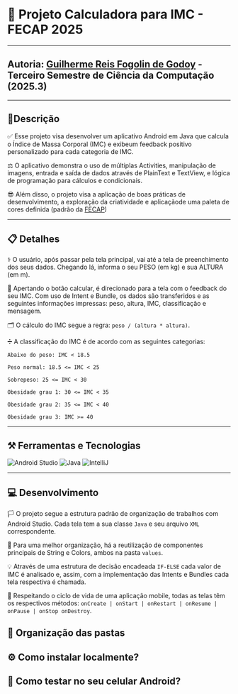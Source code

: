 # 📱 Projeto Calculadora para IMC - FECAP 2025

---

## Autoria: [Guilherme Reis Fogolin de Godoy](https://www.linkedin.com/in/guilhermefogolin/) - Terceiro Semestre de Ciência da Computação (2025.3)

---

## 📄Descrição

✅ Esse projeto visa desenvolver um aplicativo Android em Java que calcula o Índice de Massa Corporal (IMC) e exibeum feedback positivo personalizado para cada categoria de IMC. 

⚖️ O aplicativo demonstra o uso de múltiplas Activities, manipulação de imagens, entrada e saída de dados através de PlainText e TextView, e lógica de programação para cálculos e condicionais. 

😎 Além disso, o projeto visa a aplicação de boas práticas de desenvolvimento, a exploração da criatividade e aplicaçãode uma paleta de cores definida (padrão da [FECAP](https://www.fecap.br))

---

## 📋 Detalhes

⚕️ O usuário, após passar pela tela principal, vai até a tela de preenchimento dos seus dados. Chegando lá, informa o seu PESO (em kg) e sua ALTURA (em m).

🧮 Apertando o botão calcular, é direcionado para a tela com o feedback do seu IMC. Com uso de Intent e Bundle, os dados são transferidos e as seguintes informações impressas: peso, altura, IMC, classificação e mensagem.

🗂️ O cálculo do IMC segue a regra: ` peso / (altura * altura) `.

➗ A classificação do IMC é de acordo com as seguintes categorias:

```
Abaixo do peso: IMC < 18.5

Peso normal: 18.5 <= IMC < 25

Sobrepeso: 25 <= IMC < 30

Obesidade grau 1: 30 <= IMC < 35

Obesidade grau 2: 35 <= IMC < 40

Obesidade grau 3: IMC >= 40
```
---

## ⚒️ Ferramentas e Tecnologias 

![Android Studio](https://img.shields.io/badge/Android%20Studio-3DDC84?style=for-the-badge&logo=android-studio&logoColor=white)
![Java](https://img.shields.io/badge/Java-ED8B00?style=for-the-badge&logo=java&logoColor=white)
![IntelliJ](https://img.shields.io/badge/IntelliJ%20IDEA-000000?style=for-the-badge&logo=intellij-idea&logoColor=white)

---

## 💻 Desenvolvimento

🏳️ O projeto segue a estrutura padrão de organização de trabalhos com Android Studio. Cada tela tem a sua classe `Java` e seu arquivo `XML` correspondente.

📁 Para uma melhor organização, há a reutilização de componentes principais de String e Colors, ambos na pasta `values`.

💡 Através de uma estrutura de decisão encadeada `IF-ELSE` cada valor de IMC é analisado e, assim, com a implementação das Intents e Bundles cada tela respectiva é chamada.

🧬 Respeitando o ciclo de vida de uma aplicação mobile, todas as telas têm os respectivos métodos: `onCreate | onStart | onRestart | onResume | onPause | onStop onDestroy`.

## 📂 Organização das pastas

## ⚙️ Como instalar localmente?

## 🤳 Como testar no seu celular Android?

